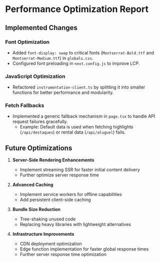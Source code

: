 # Performance Optimization Report

## Implemented Changes

### Font Optimization
- Added `font-display: swap` to critical fonts (`Montserrat-Bold.ttf` and `Montserrat-Medium.ttf`) in `globals.css`.
- Configured font preloading in `next.config.js` to improve LCP.

### JavaScript Optimization
- Refactored `instrumentation-client.ts` by splitting it into smaller functions for better performance and modularity.

### Fetch Fallbacks
- Implemented a generic fallback mechanism in `page.tsx` to handle API request failures gracefully.
  - Example: Default data is used when fetching highlights (`/api/destaques`) or rental data (`/api/aluguel`) fails.

## Future Optimizations
1. **Server-Side Rendering Enhancements**
   - Implement streaming SSR for faster initial content delivery
   - Further optimize server response time

2. **Advanced Caching**
   - Implement service workers for offline capabilities
   - Add persistent client-side caching

3. **Bundle Size Reduction**
   - Tree-shaking unused code
   - Replacing heavy libraries with lightweight alternatives

4. **Infrastructure Improvements**
   - CDN deployment optimization
   - Edge function implementation for faster global response times
   - Further server response time optimization
